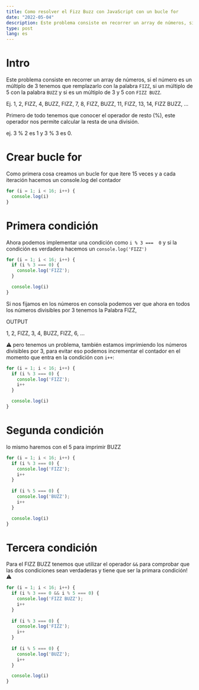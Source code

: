 ```yaml
---
title: Como resolver el Fizz Buzz con JavaScript con un bucle for
date: "2022-05-04"
description: Este problema consiste en recorrer un array de números, si el número es un múltiplo de 3 tenemos que remplazarlo con la palabra `FIZZ`, si un múltiplo de 5 con la palabra `BUZZ` y si es un múltiplo de 3 y 5 con `FIZZ BUZZ`.
type: post
lang: es
---
```


# Intro

Este problema consiste en recorrer un array de números, si el número es un múltiplo de 3 tenemos que remplazarlo con la palabra `FIZZ`, si un múltiplo de 5 con la palabra `BUZZ` y si es un múltiplo de 3 y 5 con `FIZZ BUZZ`.

Ej. 1, 2, FIZZ, 4, BUZZ, FIZZ, 7, 8, FIZZ, BUZZ, 11, FIZZ, 13, 14, FIZZ BUZZ, ... 

Primero de todo tenemos que conocer el operador de resto (%), este operador nos permite calcular la resta de una división. 

ej. 3 % 2 es 1 y 3 % 3 es 0.

# Crear bucle for

Como primera cosa creamos un bucle for que itere 15 veces y a cada iteración hacemos un console.log del contador

```js
for (i = 1; i < 16; i++) {
  console.log(i)
}
```

# Primera condición

Ahora podemos implementar una condición como `i % 3 ===  0` y si la condición es verdadera hacemos un `console.log('FIZZ')` 

```js
for (i = 1; i < 16; i++) {
  if (i % 3 === 0) {
    console.log('FIZZ');
  }

  console.log(i)
}
```

Si nos fijamos en los números en consola podemos ver que ahora en todos los números divisibles por 3 tenemos la Palabra FIZZ, 

OUTPUT

1, 2, FIZZ, 3,  4, BUZZ, FIZZ, 6, ...

⚠️ pero tenemos un problema, también estamos imprimiendo los números divisibles por 3, para evitar eso podemos incrementar el contador en el momento que entra en la condición con `i++`:

```js
for (i = 1; i < 16; i++) {
  if (i % 3 === 0) {
    console.log('FIZZ');
    i++
  }

  console.log(i)
}
```

# Segunda condición

lo mismo haremos con el 5 para imprimir BUZZ

```js
for (i = 1; i < 16; i++) {
  if (i % 3 === 0) {
    console.log('FIZZ');
    i++
  }
  
  if (i % 5 === 0) {
    console.log('BUZZ');
    i++
  }

  console.log(i)
}
```

# Tercera condición

Para el FIZZ BUZZ tenemos que utilizar el operador `&&` para comprobar que las dos condiciones sean verdaderas y tiene que ser la primara condición! ⚠️

```js
for (i = 1; i < 16; i++) {
  if (i % 3 === 0 && i % 5 === 0) {
    console.log('FIZZ BUZZ');
    i++
  }
  
  if (i % 3 === 0) {
    console.log('FIZZ');
    i++
  }
  
  if (i % 5 === 0) {
    console.log('BUZZ');
    i++
  }

  console.log(i)
}
```
